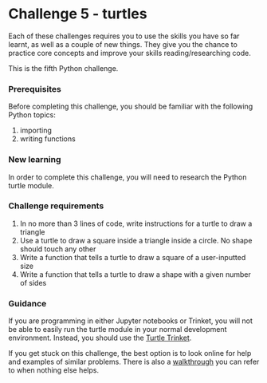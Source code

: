 # Challenge 5 - turtles

Each of these challenges requires you to use the skills you have so far learnt, as well as a couple of new things. They give you the chance to practice core concepts and improve your skills reading/researching code.

This is the fifth Python challenge.

### Prerequisites

Before completing this challenge, you should be familiar with the following Python topics:

1. importing
2. writing functions

### New learning

In order to complete this challenge, you will need to research the Python turtle module.

### Challenge requirements

1. In no more than 3 lines of code, write instructions for a turtle to draw a triangle
2. Use a turtle to draw a square inside a triangle inside a circle. No shape should touch any other
3. Write a function that tells a turtle to draw a square of a user-inputted size
4. Write a function that tells a turtle to draw a shape with a given number of sides

### Guidance

If you are programming in either Jupyter notebooks or Trinket, you will not be able to easily run the turtle module in your normal development environment. Instead, you should use the [Turtle Trinket](https://trinket.io/turtle).

If you get stuck on this challenge, the best option is to look online for help and examples of similar problems. There is also a [walkthrough](../walkthroughs/5.md) you can refer to when nothing else helps.
